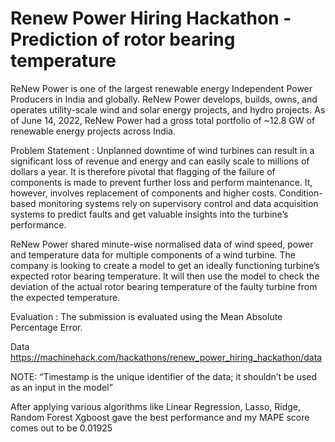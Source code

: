 # Renew Power Hiring Hackathon - Prediction of rotor bearing temperature

ReNew Power is one of the largest renewable energy Independent Power Producers in India and globally. ReNew Power develops, builds, owns, and operates utility-scale wind and solar energy projects, and hydro projects. As of June 14, 2022, ReNew Power had a gross total portfolio of ~12.8 GW of renewable energy projects across India.

Problem Statement :
Unplanned downtime of wind turbines can result in a significant loss of revenue and energy and can easily scale to millions of dollars a year. It is therefore pivotal that flagging of the failure of components is made to prevent further loss and perform maintenance. It, however, involves replacement of components and higher costs. Condition-based monitoring systems rely on supervisory control and data acquisition systems to predict faults and get valuable insights into the turbine’s performance.

ReNew Power shared minute-wise normalised data of wind speed, power and temperature data for multiple components of a wind turbine. The company is looking to create a model to get an ideally functioning turbine’s expected rotor bearing temperature. It will then use the model to check the deviation of the actual rotor bearing temperature of the faulty turbine from the expected temperature. 

Evaluation :
The submission is evaluated using the Mean Absolute Percentage Error.

Data
https://machinehack.com/hackathons/renew_power_hiring_hackathon/data

NOTE: “Timestamp is the unique identifier of the data; it shouldn’t be used as an input in the model”

After applying various algorithms like Linear Regression, Lasso, Ridge, Random Forest Xgboost gave the best performance and my MAPE score comes out to be 0.01925
